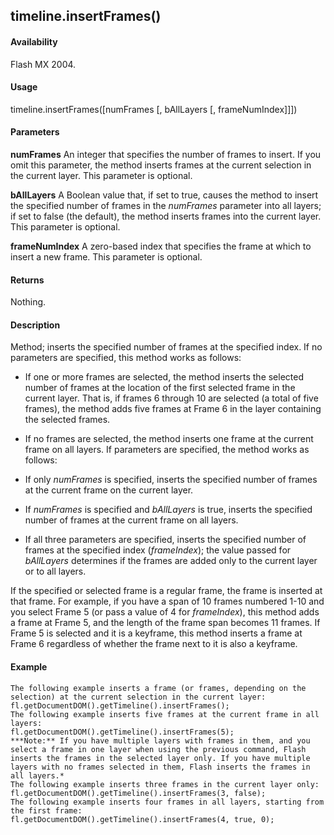 ## timeline.insertFrames()

#### Availability

Flash MX 2004.

#### Usage

timeline.insertFrames(\[numFrames \[, bAllLayers \[, frameNumIndex\]\]\])

#### Parameters

**numFrames** An integer that specifies the number of frames to insert. If you omit this parameter, the method inserts frames at the current selection in the current layer. This parameter is optional.
>
**bAllLayers** A Boolean value that, if set to true, causes the method to insert the specified number of frames in the *numFrames* parameter into all layers; if set to false (the default), the method inserts frames into the current layer. This parameter is optional.
>
**frameNumIndex** A zero-based index that specifies the frame at which to insert a new frame. This parameter is optional.

#### Returns

Nothing.

#### Description

Method; inserts the specified number of frames at the specified index. If no parameters are specified, this method works as follows:

-   If one or more frames are selected, the method inserts the selected number of frames at the location of the first selected frame in the current layer. That is, if frames 6 through 10 are selected (a total of five frames), the method adds five frames at Frame 6 in the layer containing the selected frames.

-   If no frames are selected, the method inserts one frame at the current frame on all layers. If parameters are specified, the method works as follows:

-   If only *numFrames* is specified, inserts the specified number of frames at the current frame on the current layer.

-   If *numFrames* is specified and *bAllLayers* is true, inserts the specified number of frames at the current frame on all layers.

-   If all three parameters are specified, inserts the specified number of frames at the specified index (*frameIndex*); the value passed for *bAllLayers* determines if the frames are added only to the current layer or to all layers.

If the specified or selected frame is a regular frame, the frame is inserted at that frame. For example, if you have a span of 10 frames numbered 1-10 and you select Frame 5 (or pass a value of 4 for *frameIndex*), this method adds a frame at Frame 5, and the length of the frame span becomes 11 frames. If Frame 5 is selected and it is a keyframe, this method inserts a frame at Frame 6 regardless of whether the frame next to it is also a keyframe.

#### Example

```
The following example inserts a frame (or frames, depending on the selection) at the current selection in the current layer:
fl.getDocumentDOM().getTimeline().insertFrames();
The following example inserts five frames at the current frame in all layers:
fl.getDocumentDOM().getTimeline().insertFrames(5);
***Note:** If you have multiple layers with frames in them, and you select a frame in one layer when using the previous command, Flash inserts the frames in the selected layer only. If you have multiple layers with no frames selected in them, Flash inserts the frames in all layers.*
The following example inserts three frames in the current layer only:
fl.getDocumentDOM().getTimeline().insertFrames(3, false);
The following example inserts four frames in all layers, starting from the first frame:
fl.getDocumentDOM().getTimeline().insertFrames(4, true, 0);

```